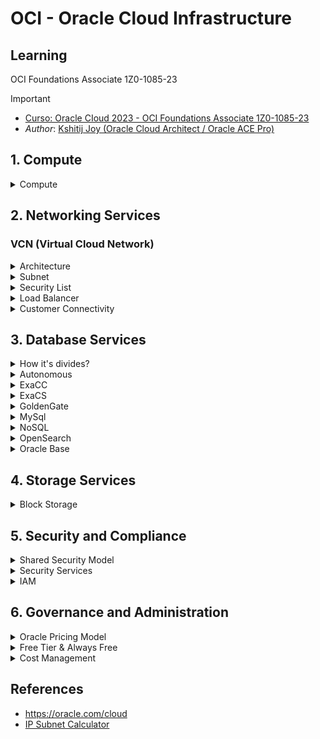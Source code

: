 # OCI - Oracle Cloud Infrastructure

## Learning 

OCI Foundations Associate 1Z0-1085-23

> [!IMPORTANT] 
> - [Curso: Oracle CIoud 2023 - OCI Foundations Associate 1Z0-1085-23][1]
> - _Author_: [Kshitij Joy (Oracle Cloud Architect / Oracle ACE Pro)](https://www.linkedin.com/in/kshitij-joy-oracle-cloud-architect-oracle-ace-pro-7ab7bb7/)

## 1. Compute

<details>
<summary>Compute</summary>

![](assets/docs/compute/compute/compute.svg)

</details>

## 2. Networking Services

### VCN (Virtual Cloud Network)

<details>
<summary>Architecture</summary>

![](assets/imgs/oci-vcn.png)

> [!NOTE]
> Fonte: [Curso: Oracle CIoud 2023 - OCI Foundations Associate 1Z0-1085-23][1]

> [!IMPORTANT]  
> Crucial information necessary for users to succeed.


#### Mind Map

![](assets/docs/networking/vcn/vcn.svg)

</details>

<details>
<summary>Subnet</summary>

![](assets/docs/networking/subnet/subnet.svg)

</details>

<details>
<summary>Security List</summary>

![](assets/docs/networking/security_list/security_list.svg)

</details>

<details>
<summary>Load Balancer</summary>

>  Architecture

![](assets/imgs/oci-load-balancer.png)

> [!NOTE]
> Fonte: [Curso: Oracle CIoud 2023 - OCI Foundations Associate 1Z0-1085-23][1]

#### Mind Map

![](assets/docs/networking/load_balancer/load_balancer.svg)

</details>

<details>
<summary>Customer Connectivity</summary>

### Customer Connectivity

>  Architecture

![](assets/imgs/oci-customer_connectivity.png)

> [!NOTE]
> Fonte: [Curso: Oracle CIoud 2023 - OCI Foundations Associate 1Z0-1085-23][1]

![](assets/docs/networking/connectivity/connectivity.svg)

</details>

## 3. Database Services

<details>
<summary>How it's divides?</summary>

![](assets/docs/database/database-services/database-services.svg)

</details>

<details>
<summary>Autonomous</summary>

![](assets/docs/database/autonomous/autonomous.svg)

</details>

<details>
<summary>ExaCC</summary>

![](assets/docs/database/exacc/exacc.svg)

</details>

<details>
<summary>ExaCS</summary>

![](assets/docs/database/exacs/exacs.svg)

</details>

<details>
<summary>GoldenGate</summary>

![](assets/docs/database/goldengate/goldengate.svg)

</details>

<details>
<summary>MySql</summary>

![](assets/docs/database/mysql/mysql.svg)

</details>

<details>
<summary>NoSQL</summary>

![](assets/docs/database/nosql/nosql.svg)

</details>

<details>
<summary>OpenSearch</summary>

![](assets/docs/database/opensearch/opensearch.svg)

</details>

<details>
<summary>Oracle Base</summary>

![](assets/docs/database/oracle-base/oracle-base.svg)

</details>

## 4. Storage Services

<details>
<summary>Block Storage</summary>

![](assets/docs/storage_services/block_storage/block_storage.svg)

</details>

## 5. Security and Compliance

<details>
<summary>Shared Security Model</summary>

![](assets/docs/security/shared_security/shared_security.svg)

</details>

<details>
<summary>Security Services</summary>

![](assets/docs/security/security_services/security_services.svg)

</details>

<details>
<summary>IAM</summary>

![](assets/docs/security/iam/iam.svg)

</details>

## 6. Governance and Administration

<details>
<summary>Oracle Pricing Model</summary>

![](assets/docs/governance/pricing/pricing.svg)

</details>

<details>
<summary>Free Tier & Always Free</summary>

![](assets/docs/governance/free_tier/free_tier.svg)

</details>

<details>
<summary>Cost Management</summary>

![](assets/docs/governance/cost_management/cost_management.svg)

</details>

## References 

- https://oracle.com/cloud
- [IP Subnet Calculator](https://www.subnet-calculator.com/subnet.php)

[1]: <https://www.udemy.com/course/oracle-cloud-foundations-associate-1z0-1085> "Oracle CIoud 2023 - OCI Foundations Associate 1Z0-1085-23"